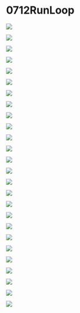 # 0712RunLoop

![](file:///Users/apple/Desktop/Library/LibrarypPictures/RunNet/07RunLoop/幻灯片01.jpg)

![](file:///Users/apple/Desktop/Library/LibrarypPictures/RunNet/07RunLoop/幻灯片02.jpg)

![](file:///Users/apple/Desktop/Library/LibrarypPictures/RunNet/07RunLoop/幻灯片03.jpg)

![](file:///Users/apple/Desktop/Library/LibrarypPictures/RunNet/07RunLoop/幻灯片04.jpg)

![](file:///Users/apple/Desktop/Library/LibrarypPictures/RunNet/07RunLoop/幻灯片05.jpg)

![](file:///Users/apple/Desktop/Library/LibrarypPictures/RunNet/07RunLoop/幻灯片06.jpg)

![](file:///Users/apple/Desktop/Library/LibrarypPictures/RunNet/07RunLoop/幻灯片07.jpg)

![](file:///Users/apple/Desktop/Library/LibrarypPictures/RunNet/07RunLoop/幻灯片08.jpg)

![](file:///Users/apple/Desktop/Library/LibrarypPictures/RunNet/07RunLoop/幻灯片09.jpg)

![](file:///Users/apple/Desktop/Library/LibrarypPictures/RunNet/07RunLoop/幻灯片10.jpg)

![](file:///Users/apple/Desktop/Library/LibrarypPictures/RunNet/07RunLoop/幻灯片11.jpg)

![](file:///Users/apple/Desktop/Library/LibrarypPictures/RunNet/07RunLoop/幻灯片12.jpg)

![](file:///Users/apple/Desktop/Library/LibrarypPictures/RunNet/07RunLoop/幻灯片13.jpg)

![](file:///Users/apple/Desktop/Library/LibrarypPictures/RunNet/07RunLoop/幻灯片14.jpg)

![](file:///Users/apple/Desktop/Library/LibrarypPictures/RunNet/07RunLoop/幻灯片15.jpg)

![](file:///Users/apple/Desktop/Library/LibrarypPictures/RunNet/07RunLoop/幻灯片16.jpg)

![](file:///Users/apple/Desktop/Library/LibrarypPictures/RunNet/07RunLoop/幻灯片17.jpg)

![](file:///Users/apple/Desktop/Library/LibrarypPictures/RunNet/07RunLoop/幻灯片18.jpg)

![](file:///Users/apple/Desktop/Library/LibrarypPictures/RunNet/07RunLoop/幻灯片19.jpg)

![](file:///Users/apple/Desktop/Library/LibrarypPictures/RunNet/07RunLoop/幻灯片20.jpg)

![](file:///Users/apple/Desktop/Library/LibrarypPictures/RunNet/07RunLoop/幻灯片21.jpg)

![](file:///Users/apple/Desktop/Library/LibrarypPictures/RunNet/07RunLoop/幻灯片22.jpg)

![](file:///Users/apple/Desktop/Library/LibrarypPictures/RunNet/07RunLoop/幻灯片23.jpg)

![](file:///Users/apple/Desktop/Library/LibrarypPictures/RunNet/07RunLoop/幻灯片24.jpg)

![](file:///Users/apple/Desktop/Library/LibrarypPictures/RunNet/07RunLoop/幻灯片25.jpg)

![](file:///Users/apple/Desktop/Library/LibrarypPictures/RunNet/07RunLoop/幻灯片26.jpg)


